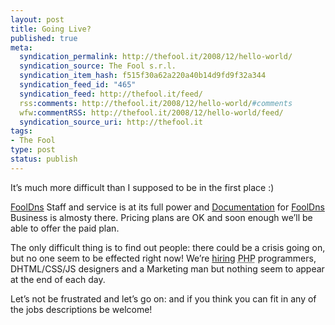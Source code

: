 ```yaml
--- 
layout: post
title: Going Live?
published: true
meta: 
  syndication_permalink: http://thefool.it/2008/12/hello-world/
  syndication_source: The Fool s.r.l.
  syndication_item_hash: f515f30a62a220a40b14d9fd9f32a344
  syndication_feed_id: "465"
  syndication_feed: http://thefool.it/feed/
  rss:comments: http://thefool.it/2008/12/hello-world/#comments
  wfw:commentRSS: http://thefool.it/2008/12/hello-world/feed/
  syndication_source_uri: http://thefool.it
tags: 
- The Fool
type: post
status: publish
---
```

<p>It&#8217;s much more difficult than I supposed to be in the first place :)</p>

<p><a href="http://www.fooldns.com">FoolDns</a> Staff and service is at its full power and <a href="http://codex.wordpress.org/">Documentation</a> for <a href="http://www.fooldns.com">FoolDns</a> Business is almosty there. Pricing plans are OK and soon enough we&#8217;ll be able to offer the paid plan.</p>

<p>The only difficult thing is to find out people: there could be a crisis going on, but no one seem to be effected right now! We&#8217;re <a href="http://thefool.it/jobs/">hiring</a> <acronym title="Hypertext PreProcessing">PHP</acronym> programmers, DHTML/CSS/JS designers and a Marketing man but nothing seem to appear at the end of each day.</p>

<p>Let&#8217;s not be frustrated and let&#8217;s go on: and if you think you can fit in any of the jobs descriptions be welcome!</p> 
